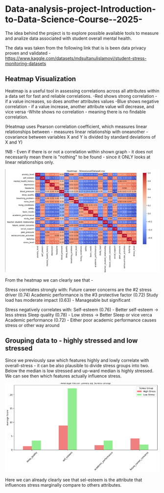# Data-analysis-project-Introduction-to-Data-Science-Course--2025-
The idea behind the project is to explore possible available tools to measure and analize data associated with student overall mental health.

The data was taken from the following link that is is been data privacy proven and validated -
https://www.kaggle.com/datasets/mdsultanulislamovi/student-stress-monitoring-datasets  



## Heatmap Visualization

Heatmap is a useful tool in assessing correlations across all attributes within a data set for fast and reliable correlations.
-Red shows strong correlation - if a value increases, so does another attributes values
-Blue shows negative correlation - if a value increase, another attribute value will decrease, and vice versa
-White shows no correlation - meaning there is no findable correlation.

(Heatmap uses Pearson correlation coefficient, which measures linear relationships between - measures linear relationship with oneanother - covariance between variables X and Y is divided by standard deviations of X and Y)

!NB - Even if there is or not a correlation within shown graph - it does not necessarily mean there is "nothing" to be found - since it ONLY looks at linear relationships only.

![Heatmap Visualization](https://github.com/tammekasra/Data-analysis-project-Introduction-to-Data-Science-Course--2025-/blob/main/Heat_matp_visualization.png)

From the heatmap we can clearly see that -

Stress correlates strongly with:
Future career concerns are the #2 stress driver (0.74)
Academic performance is the #3 protective factor (0.72)
Study load has moderate impact (0.63) - Manageable but significant

Stress negatively correlates with:
Self-esteem (0.76) - Better self-esteem -> less stress
Sleep quality (0.78) - Low stress -> Better Sleep or vice verca
Academic performance (0.72) - Either poor academic performance causes stress or other way around

## Grouping data to - highly stressed and low stressed

Since we previously saw which features highly and lowly correlate with overall-stress - it can be also plausible to divide stress groups into two. Below the median is low stressed and up-ward median is highly 
stressed. We can see then which features actually influence stress.

![Divide Stress Groups into two and correlate with the previous higher correlations!](https://github.com/tammekasra/Data-analysis-project-Introduction-to-Data-Science-Course--2025-/blob/main/Average_Factor_Levels_By_Stress_Group.png)

Here we can already clearly see that sel-esteem is the attribute that influences stress marginally compare to others attributes. 
